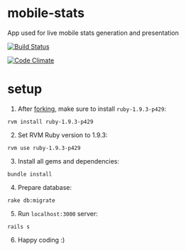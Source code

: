 # mobile-stats

App used for live mobile stats generation and presentation

[![Build Status](https://travis-ci.org/CWI/mobile-stats.png?branch=master)](https://travis-ci.org/CWI/mobile-stats)

[![Code Climate](https://codeclimate.com/github/CWI/mobile-stats.png)](https://codeclimate.com/github/CWI/mobile-stats)

# setup

1. After [forking](https://github.com/CWI/mobile-stats/fork), make sure to install `ruby-1.9.3-p429`:
  
  `rvm install ruby-1.9.3-p429`

2. Set RVM Ruby version to 1.9.3:
  
  `rvm use ruby-1.9.3-p429`

3. Install all gems and dependencies:
  
  `bundle install`

4. Prepare database:

  `rake db:migrate`

5. Run `localhost:3000` server:

  `rails s`

6. Happy coding :)
